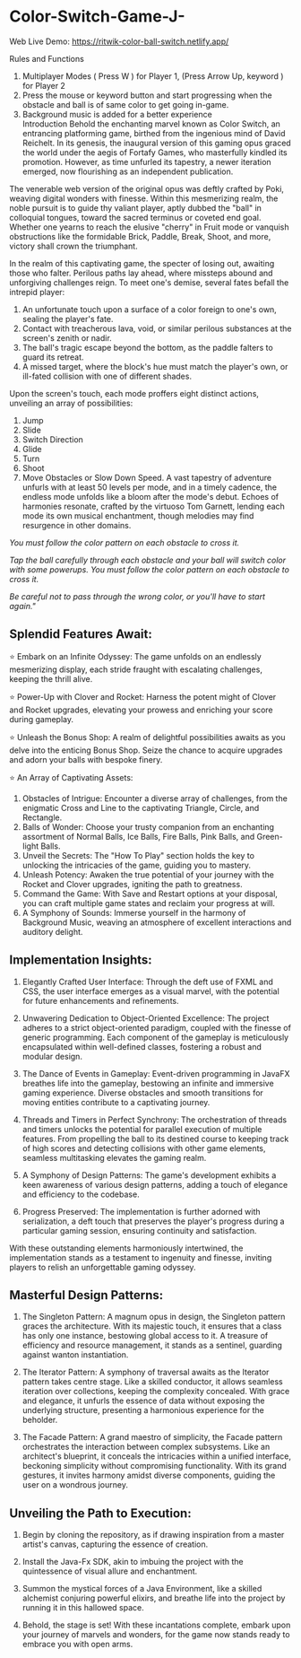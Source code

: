 # Color-Switch-Game-J-
Web Live Demo: https://ritwik-color-ball-switch.netlify.app/

Rules and Functions
 1. Multiplayer Modes ( Press W ) for Player 1, (Press Arrow Up, keyword ) for Player 2
 2. Press the mouse or keyword button and start progressing when the obstacle and ball is of same color to get going in-game.
 3. Background music is added for a better experience  
Introduction 
Behold the enchanting marvel known as Color Switch, an entrancing platforming game, birthed from the ingenious mind of David Reichelt. In its genesis, the inaugural version of this gaming opus graced the world under the aegis of Fortafy Games, who masterfully kindled its promotion. However, as time unfurled its tapestry, a newer iteration emerged, now flourishing as an independent publication.

The venerable web version of the original opus was deftly crafted by Poki, weaving digital wonders with finesse. Within this mesmerizing realm, the noble pursuit is to guide thy valiant player, aptly dubbed the "ball" in colloquial tongues, toward the sacred terminus or coveted end goal. Whether one yearns to reach the elusive "cherry" in Fruit mode or vanquish obstructions like the formidable Brick, Paddle, Break, Shoot, and more, victory shall crown the triumphant.

In the realm of this captivating game, the specter of losing out, awaiting those who falter. Perilous paths lay ahead, where missteps abound and unforgiving challenges reign. To meet one's demise, several fates befall the intrepid player:

1. An unfortunate touch upon a surface of a color foreign to one's own, sealing the player's fate.
2. Contact with treacherous lava, void, or similar perilous substances at the screen's zenith or nadir.
3. The ball's tragic escape beyond the bottom, as the paddle falters to guard its retreat.
4. A missed target, where the block's hue must match the player's own, or ill-fated collision with one of different shades.

Upon the screen's touch, each mode proffers eight distinct actions, unveiling an array of possibilities:
 1. Jump
 2. Slide
 3. Switch Direction
 4. Glide
 5. Turn
 6. Shoot
 7. Move Obstacles or Slow Down Speed.
 A vast tapestry of adventure unfurls with at least 50 levels per mode, and in a timely cadence, the endless mode unfolds like a bloom after the mode's debut. Echoes of harmonies resonate, crafted by the virtuoso Tom Garnett, lending each mode its own musical enchantment, though melodies may find resurgence in other domains.

*You must follow the color pattern on each obstacle to cross it.*

*Tap the ball carefully through each obstacle and your ball will switch color with some powerups. You must follow the color pattern on each obstacle to cross it.*

*Be careful not to pass through the wrong color, or you'll have to start again."*

## Splendid Features Await:

⭐️ Embark on an Infinite Odyssey: The game unfolds on an endlessly mesmerizing display, each stride fraught with escalating challenges, keeping the thrill alive.

⭐️ Power-Up with Clover and Rocket: Harness the potent might of Clover and Rocket upgrades, elevating your prowess and enriching your score during gameplay.

⭐️ Unleash the Bonus Shop: A realm of delightful possibilities awaits as you delve into the enticing Bonus Shop. Seize the chance to acquire upgrades and adorn your balls with bespoke finery.

⭐️ An Array of Captivating Assets:
  1. Obstacles of Intrigue: Encounter a diverse array of challenges, from the enigmatic Cross and Line to the captivating Triangle, Circle, and Rectangle.
  2. Balls of Wonder: Choose your trusty companion from an enchanting assortment of Normal Balls, Ice Balls, Fire Balls, Pink Balls, and Green-light Balls.
  3. Unveil the Secrets: The "How To Play" section holds the key to unlocking the intricacies of the game, guiding you to mastery.
  4. Unleash Potency: Awaken the true potential of your journey with the Rocket and Clover upgrades, igniting the path to greatness.
  5. Command the Game: With Save and Restart options at your disposal, you can craft multiple game states and reclaim your progress at will.
  6. A Symphony of Sounds: Immerse yourself in the harmony of Background Music, weaving an atmosphere of excellent interactions and auditory delight.


##  Implementation Insights:

1. Elegantly Crafted User Interface: Through the deft use of FXML and CSS, the user interface emerges as a visual marvel, with the potential for future enhancements and refinements.

2. Unwavering Dedication to Object-Oriented Excellence: The project adheres to a strict object-oriented paradigm, coupled with the finesse of generic programming. Each component of the gameplay is meticulously encapsulated within well-defined classes, fostering a robust and modular design.

3. The Dance of Events in Gameplay: Event-driven programming in JavaFX breathes life into the gameplay, bestowing an infinite and immersive gaming experience. Diverse obstacles and smooth transitions for moving entities contribute to a captivating journey.

4. Threads and Timers in Perfect Synchrony: The orchestration of threads and timers unlocks the potential for parallel execution of multiple features. From propelling the ball to its destined course to keeping track of high scores and detecting collisions with other game elements, seamless multitasking elevates the gaming realm.

5. A Symphony of Design Patterns: The game's development exhibits a keen awareness of various design patterns, adding a touch of elegance and efficiency to the codebase.

6. Progress Preserved: The implementation is further adorned with serialization, a deft touch that preserves the player's progress during a particular gaming session, ensuring continuity and satisfaction.

With these outstanding elements harmoniously intertwined, the implementation stands as a testament to ingenuity and finesse, inviting players to relish an unforgettable gaming odyssey.


 ## Masterful Design Patterns:

1. The Singleton Pattern: A magnum opus in design, the Singleton pattern graces the architecture. With its majestic touch, it ensures that a class has only one instance, bestowing global access to it. A treasure of efficiency and resource management, it stands as a sentinel, guarding against wanton instantiation.

2. The Iterator Pattern: A symphony of traversal awaits as the Iterator pattern takes centre stage. Like a skilled conductor, it allows seamless iteration over collections, keeping the complexity concealed. With grace and elegance, it unfurls the essence of data without exposing the underlying structure, presenting a harmonious experience for the beholder.

3. The Facade Pattern: A grand maestro of simplicity, the Facade pattern orchestrates the interaction between complex subsystems. Like an architect's blueprint, it conceals the intricacies within a unified interface, beckoning simplicity without compromising functionality. With its grand gestures, it invites harmony amidst diverse components, guiding the user on a wondrous journey.

## Unveiling the Path to Execution:

1. Begin by cloning the repository, as if drawing inspiration from a master artist's canvas, capturing the essence of creation.

2. Install the Java-Fx SDK, akin to imbuing the project with the quintessence of visual allure and enchantment.

3. Summon the mystical forces of a Java Environment, like a skilled alchemist conjuring powerful elixirs, and breathe life into the project by running it in this hallowed space.

4. Behold, the stage is set! With these incantations complete, embark upon your journey of marvels and wonders, for the game now stands ready to embrace you with open arms.
